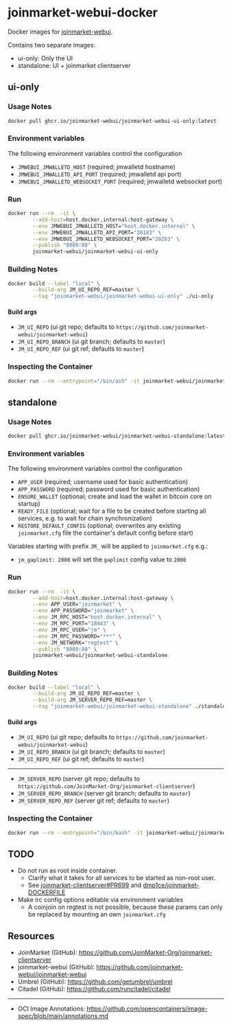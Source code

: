 # joinmarket-webui-docker

Docker images for [joinmarket-webui](https://github.com/joinmarket-webui/joinmarket-webui).

Contains two separate images:
- ui-only: Only the UI
- standalone: UI + joinmarket clientserver


## ui-only
### Usage Notes
```sh
docker pull ghcr.io/joinmarket-webui/joinmarket-webui-ui-only:latest
```

### Environment variables

The following environment variables control the configuration
- `JMWEBUI_JMWALLETD_HOST` (required; jmwalletd hostname)
- `JMWEBUI_JMWALLETD_API_PORT` (required; jmwalletd api port)
- `JMWEBUI_JMWALLETD_WEBSOCKET_PORT` (required; jmwalletd websocket port)

### Run
```sh
docker run --rm  -it \
        --add-host=host.docker.internal:host-gateway \
        --env JMWEBUI_JMWALLETD_HOST="host.docker.internal" \
        --env JMWEBUI_JMWALLETD_API_PORT="28183" \
        --env JMWEBUI_JMWALLETD_WEBSOCKET_PORT="28283" \
        --publish "8080:80" \
        joinmarket-webui/joinmarket-webui-ui-only
```

### Building Notes
```sh
docker build --label "local" \
        --build-arg JM_UI_REPO_REF=master \
        --tag "joinmarket-webui/joinmarket-webui-ui-only" ./ui-only
```

#### Build args
- `JM_UI_REPO` (ui git repo; defaults to `https://github.com/joinmarket-webui/joinmarket-webui`)
- `JM_UI_REPO_BRANCH` (ui git branch; defaults to `master`)
- `JM_UI_REPO_REF` (ui git ref; defaults to `master`)

### Inspecting the Container
```sh
docker run --rm --entrypoint="/bin/ash" -it joinmarket-webui/joinmarket-webui-ui-only
```


## standalone
### Usage Notes
```sh
docker pull ghcr.io/joinmarket-webui/joinmarket-webui-standalone:latest
```

### Environment variables
The following environment variables control the configuration
- `APP_USER` (required; username used for basic authentication)
- `APP_PASSWORD` (required; password used for basic authentication)
- `ENSURE_WALLET` (optional; create and load the wallet in bitcoin core on startup)
- `READY_FILE` (optional; wait for a file to be created before starting all services, e.g. to wait for chain synchronization)
- `RESTORE_DEFAULT_CONFIG` (optional; overwrites any existing `joinmarket.cfg` file the container's default config before start)

Variables starting with prefix `JM_` will be applied to `joinmarket.cfg` e.g.:
- `jm_gaplimit: 2000` will set the `gaplimit` config value to `2000`

### Run
```sh
docker run --rm  -it \
        --add-host=host.docker.internal:host-gateway \
        --env APP_USER="joinmarket" \
        --env APP_PASSWORD="joinmarket" \
        --env JM_RPC_HOST="host.docker.internal" \
        --env JM_RPC_PORT="18443" \
        --env JM_RPC_USER="jm" \
        --env JM_RPC_PASSWORD="***" \
        --env JM_NETWORK="regtest" \
        --publish "8080:80" \
        joinmarket-webui/joinmarket-webui-standalone
```

### Building Notes
```sh
docker build --label "local" \
        --build-arg JM_UI_REPO_REF=master \
        --build-arg JM_SERVER_REPO_REF=master \
        --tag "joinmarket-webui/joinmarket-webui-standalone" ./standalone
```

#### Build args
- `JM_UI_REPO` (ui git repo; defaults to `https://github.com/joinmarket-webui/joinmarket-webui`)
- `JM_UI_REPO_BRANCH` (ui git branch; defaults to `master`)
- `JM_UI_REPO_REF` (ui git ref; defaults to `master`)
---
- `JM_SERVER_REPO` (server git repo; defaults to `https://github.com/JoinMarket-Org/joinmarket-clientserver`)
- `JM_SERVER_REPO_BRANCH` (server git branch; defaults to `master`)
- `JM_SERVER_REPO_REF` (server git ref; defaults to `master`)

### Inspecting the Container
```sh
docker run --rm --entrypoint="/bin/bash" -it joinmarket-webui/joinmarket-webui-standalone
```


## TODO
- Do not run as root inside container.
  - Clarify what it takes for all services to be started as non-root user.
  - See [joinmarket-clientserver#PR699](https://github.com/JoinMarket-Org/joinmarket-clientserver/pull/669) and
    [dmp1ce/joinmarket-DOCKERFILE](https://github.com/dmp1ce/joinmarket-DOCKERFILE)
- Make irc config options editable via environment variables
  - A coinjoin on regtest is not possible, because these params can only be replaced by mounting an own `joinmarket.cfg`


## Resources
- JoinMarket (GitHub): https://github.com/JoinMarket-Org/joinmarket-clientserver
- joinmarket-webui (GitHub): https://github.com/joinmarket-webui/joinmarket-webui
- Umbrel (GitHub): https://github.com/getumbrel/umbrel
- Citadel (GitHub): https://github.com/runcitadel/citadel
---
- OCI Image Annotations: https://github.com/opencontainers/image-spec/blob/main/annotations.md
